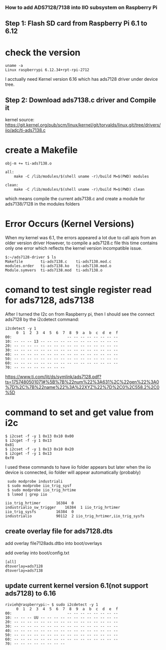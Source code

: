 ### How to add ADS7128/7138 into IIO subsystem on Raspberry Pi

## Step 1: Flash SD card from Raspberry Pi 6.1 to 6.12

# check the version

```
uname -a
Linux raspberrypi 6.12.34+rpt-rpi-2712
```

I acctually need Kernel version 6.16 which has ads7128 driver under device tree. 

## Step 2: Download ads7138.c driver and Compile it 

kernel source: https://git.kernel.org/pub/scm/linux/kernel/git/torvalds/linux.git/tree/drivers/iio/adc/ti-ads7138.c

# create a Makefile

```
obj-m += ti-ads7138.o

all:
	make -C /lib/modules/$(shell uname -r)/build M=$(PWD) modules

clean:
	make -C /lib/modules/$(shell uname -r)/build M=$(PWD) clean
```


which means compile the current ads7138.c and create a module for ads7138/7128 in the modules folders

# Error Occurs (Kernel Versions)
When my kernel was 6.1, the errors appeared a lot due to call apis from an older version driver
However, to compile a ads7128.c file this time contains only one error which reflects the kernel version incompatible issue. 

```
$:~/ads7128-driver $ ls
Makefile        ti-ads7138.c    ti-ads7138.mod.c
modules.order   ti-ads7138.ko   ti-ads7138.mod.o
Module.symvers  ti-ads7138.mod  ti-ads7138.o
```


# comand to test single register read for ads7128, ads7138

After I turned the I2c on from Raspberry pi, then I should see the connect ads7128 by the i2cdetect command:

```
i2cdetect -y 1
     0  1  2  3  4  5  6  7  8  9  a  b  c  d  e  f
00:                         -- -- -- -- -- -- -- -- 
10: -- -- -- 13 -- -- -- -- -- -- -- -- -- -- -- -- 
20: -- -- -- -- -- -- -- -- -- -- -- -- -- -- -- -- 
30: -- -- -- -- -- -- -- -- -- -- -- -- -- -- -- -- 
40: -- -- -- -- -- -- -- -- -- -- -- -- -- -- -- -- 
50: -- -- -- -- -- -- -- -- -- -- -- -- -- -- -- -- 
60: -- -- -- -- -- -- -- -- -- -- -- -- -- -- -- -- 
70: -- -- -- -- -- -- -- --                      
```

https://www.ti.com/lit/ds/symlink/ads7128.pdf?ts=1757480501071#%5B%7B%22num%22%3A631%2C%22gen%22%3A0%7D%2C%7B%22name%22%3A%22XYZ%22%7D%2C0%2C558.2%2C0%5D

# command to set and get value from i2c 

```
$ i2cset -f -y 1 0x13 0x10 0x00
$ i2cget -f -y 1 0x13
0x81
$ i2cset -f -y 1 0x13 0x10 0x20
$ i2cget -f -y 1 0x13
0xf0
```

I used these commands to have iio folder appears but later when the iio device is connected, iio folder will appear automatically (probably)

```
 sudo modprobe industriali
 $ sudo modprobe iio_trig_sysf
 $ sudo modprobe iio_trig_hrtime
 $ lsmod | grep iio
 ```

```
iio_trig_hrtimer       16384  0
industrialio_sw_trigger    16384  1 iio_trig_hrtimer
iio_trig_sysfs         16384  0
industrialio           90112  2 iio_trig_hrtimer,iio_trig_sysfs
```

## create overlay file for ads7128.dts

add overlay file7128ads.dtbo into boot/overlays 

add overlay into boot/config.txt
```
[all]
dtoverlay=ads7128
dtoverlay=ads7138
```

## update current kernel version 6.1(not support ads7128) to 6.16

```
rivieh@raspberrypi:~ $ sudo i2cdetect -y 1
     0  1  2  3  4  5  6  7  8  9  a  b  c  d  e  f
00:                         -- -- -- -- -- -- -- -- 
10: -- -- -- UU -- -- -- -- -- -- -- -- -- -- -- -- 
20: -- -- -- -- -- -- -- -- -- -- -- -- -- -- -- -- 
30: -- -- -- -- -- -- -- -- -- -- -- -- -- -- -- -- 
40: -- -- -- -- -- -- -- -- -- -- -- -- -- -- -- -- 
50: -- -- -- -- -- -- -- -- -- -- -- -- -- -- -- -- 
60: -- -- -- -- -- -- -- -- -- -- -- -- -- -- -- -- 
70: -- -- -- -- -- -- -- --                         
```
